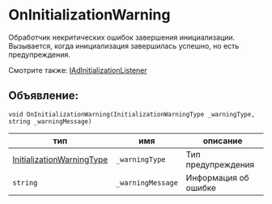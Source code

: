 # OnInitializationWarning
Обработчик некритических ошибок завершения инициализации. Вызывается, когда инициализация завершилась успешно, но есть предупреждения.

Смотрите также: [IAdInitializationListener](IAdInitializationListener.md)

## Объявление:

`void OnInitializationWarning(InitializationWarningType _warningType, string _warningMessage)`

тип | имя | описание
-|-|-
[InitializationWarningType](../../enums/InitializationWarningType.md) | `_warningType` | Тип предупреждения
`string` | `_warningMessage` | Информация об ошибке